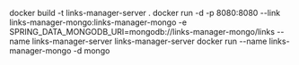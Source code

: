 docker build -t links-manager-server .
docker run -d -p 8080:8080 --link links-manager-mongo:links-manager-mongo -e SPRING_DATA_MONGODB_URI=mongodb://links-manager-mongo/links --name links-manager-server links-manager-server
docker run --name links-manager-mongo -d mongo

